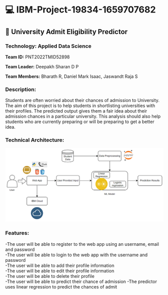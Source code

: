 #  💻 IBM-Project-19834-1659707682
## :dart: University Admit Eligibility Predictor
### Technology: Applied Data Science
**Team ID:** PNT2022TMID52898

**Team Leader:** Deepakh Sharan D P

**Team Members:** Bharath R, Daniel Mark Isaac, Jaswandt Raja S

### Description:

Students are often worried about their chances of admission to University. The aim of this project is to help students in shortlisting universities with their profiles. The predicted output gives them a fair idea about their admission chances in a particular university. This analysis should also help students who are currently preparing or will be preparing to get a better idea.

### Technical Architecture:

<img src=images/techarch.png>

### Features:

-The user will be able to register to the web app using an username, email and password  
-The user will be able to login to the web app with the username and password  
-The user will be able to add their profile information  
-The user will be able to edit their profile information  
-The user will be able to delete their profile  
-The user will be able to predict their chance of admission
-The predictor uses linear regression to predict the chances of admit

